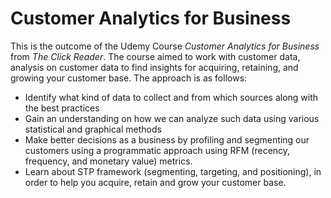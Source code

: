 # Customer Analytics for Business

This is the outcome of the Udemy Course *Customer Analytics for Business* from *The Click Reader*.
The course aimed to work with customer data, analysis on customer data to find insights for acquiring, retaining, and growing your customer base.
The approach is as follows:
- Identify what kind of data to collect and from which sources along with the best practices
- Gain an understanding on how we can analyze such data using various statistical and graphical methods
- Make better decisions as a business by profiling and segmenting our customers using a programmatic approach using RFM (recency, frequency, and monetary value) metrics.
- Learn about STP framework (segmenting, targeting, and positioning), in order to help you acquire, retain and grow your customer base.

